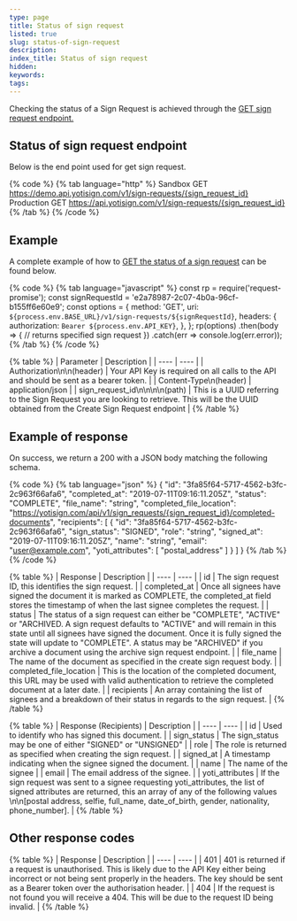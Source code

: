 ```yaml
---
type: page
title: Status of sign request
listed: true
slug: status-of-sign-request
description: 
index_title: Status of sign request
hidden: 
keywords: 
tags: 
---
```


Checking the status of a Sign Request is achieved through the [GET sign request endpoint.](https://yoti.com/api-reference/#yoti-sign-status-of-sign-request)

## Status of sign request endpoint

Below is the end point used for get sign request.

{% code %}
{% tab language="http" %}
Sandbox GET https://demo.api.yotisign.com/v1/sign-requests/{sign_request_id}
Production GET https://api.yotisign.com/v1/sign-requests/{sign_request_id}
{% /tab %}
{% /code %}

## Example

A complete example of how to [GET the status of a sign request](https://yoti.com/api-reference/#yoti-sign-status-of-sign-request) can be found below.

{% code %}
{% tab language="javascript" %}
const rp = require('request-promise');
const signRequestId = 'e2a78987-2c07-4b0a-96cf-b155ff6e60e9';
const options = {
    method: 'GET',
    uri: `${process.env.BASE_URL}/v1/sign-requests/${signRequestId}`,
    headers: {
        authorization: `Bearer ${process.env.API_KEY}`,
    },
};
rp(options)
    .then(body => {
        // returns specified sign request
    })
    .catch(err => console.log(err.error));
{% /tab %}
{% /code %}

{% table %}
| Parameter | Description | 
| ---- | ---- | 
| Authorization\n\n(header) | Your API Key is required on all calls to the API and should be sent as a bearer token. | 
| Content-Type\n(header) | application/json | 
| sign_request_id\n\n\n\n(path) | This is a UUID referring to the Sign Request you are looking to retrieve. This will be the UUID obtained from the Create Sign Request endpoint | 
{% /table %}

## Example of response

On success, we return a 200 with a JSON body matching the following schema.

{% code %}
{% tab language="json" %}
{
  "id": "3fa85f64-5717-4562-b3fc-2c963f66afa6",
  "completed_at": "2019-07-11T09:16:11.205Z",
  "status": "COMPLETE",
  "file_name": "string",
  "completed_file_location": "https://yotisign.com/api/v1/sign_requests/{sign_request_id}/completed-documents",
  "recipients": [
    {
      "id": "3fa85f64-5717-4562-b3fc-2c963f66afa6",
      "sign_status": "SIGNED",
      "role": "string",
      "signed_at": "2019-07-11T09:16:11.205Z",
      "name": "string",
      "email": "user@example.com",
      "yoti_attributes": [
        "postal_address"
      ]
    }
  ]
}
{% /tab %}
{% /code %}

{% table %}
| Response | Description | 
| ---- | ---- | 
| id | The sign request ID, this identifies the sign request. | 
| completed_at | Once all signees have signed the document it is marked as COMPLETE, the completed_at field stores the timestamp of when the last signee completes the request. | 
| status | The status of a sign request can either be "COMPLETE", "ACTIVE" or "ARCHIVED. A sign request defaults to "ACTIVE" and will remain in this state until all signees have signed the document. Once it is fully signed the state will update to "COMPLETE". A status may be "ARCHIVED" if you archive a document using the archive sign request endpoint. | 
| file_name | The name of the document as specified in the create sign request body. | 
| completed_file_location | This is the location of the completed document, this URL may be used with valid authentication to retrieve the completed document at a later date. | 
| recipients | An array containing the list of signees and a breakdown of their status in regards to the sign request. | 
{% /table %}

{% table %}
| Response (Recipients) | Description | 
| ---- | ---- | 
| id | Used to identify who has signed this document. | 
| sign_status | The sign_status may be one of either "SIGNED" or "UNSIGNED" | 
| role | The role is returned as specified when creating the sign request. | 
| signed_at | A timestamp indicating when the signee signed the document. | 
| name | The name of the signee | 
| email | The email address of the signee. | 
| yoti_attributes | If the sign request was sent to a signee requesting yoti_attributes, the list of signed attributes are returned, this an array of any of the following values \n\n[postal address, selfie, full_name, date_of_birth, gender, nationality, phone_number]. | 
{% /table %}

## Other response codes

{% table %}
| Response | Description | 
| ---- | ---- | 
| 401 | 401 is returned if a request is unauthorised. This is likely due to the API Key either being incorrect or not being sent properly in the headers. The key should be sent as a Bearer token over the authorisation header. | 
| 404 | If the request is not found you will receive a 404. This will be due to the request ID being invalid. | 
{% /table %}